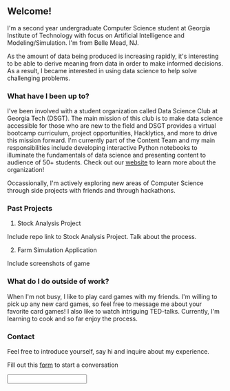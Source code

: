 ## Welcome!

I'm a second year undergraduate Computer Science student at Georgia Institute of Technology with focus on Artificial Intelligence and Modeling/Simulation. I'm from Belle Mead, NJ. 

As the amount of data being produced is increasing rapidly, it's interesting to be able to derive meaning from data in order to make informed decisions. As a result, I became interested in using data science to help solve challenging problems. 

### What have I been up to?

I've been involved with a student organization called Data Science Club at Georgia Tech (DSGT). The main mission of this club is to make data science accessible for those who are new to the field and DSGT provides a virtual bootcamp curriculum, project opportunities, Hacklytics, and more to drive this mission forward. I'm currently part of the Content Team and my main responsibilities include developing interactive Python notebooks to illuminate the fundamentals of data science and presenting content to audience of 50+ students. Check out our [website](https://datasciencegt.org/) to learn more about the organization!

Occassionally, I'm actively exploring new areas of Computer Science through side projects with friends and through hackathons.


### Past Projects
1. Stock Analysis Project

Include repo link to Stock Analysis Project. Talk about the process. 

2. Farm Simulation Application

Include screenshots of game

### What do I do outside of work?

When I'm not busy, I like to play card games with my friends. I'm willing to pick up any new card games, so feel free to message me about your favorite card games! I also like to watch intriguing TED-talks. Currently, I'm learning to cook and so far enjoy the process.

### Contact

Feel free to introduce yourself, say hi and inquire about my experience.

Fill out this [form](https://formspree.io/f/mnqogbpb) to start a conversation

<input type="text" id="name" name="name"/>
